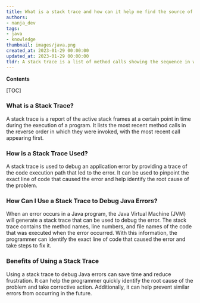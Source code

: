 ```yaml
---
title: What is a stack trace and how can it help me find the source of an error in my application?
authors:
- nanja_dev
tags:
- java
- knowledge
thumbnail: images/java.png
created_at: 2023-01-29 00:00:00
updated_at: 2023-01-29 00:00:00
tldr: A stack trace is a list of method calls showing the sequence in which they were executed, which can be used to debug application errors in Java.
---
```


**Contents**

[TOC]

### What is a Stack Trace?
A stack trace is a report of the active stack frames at a certain point in time during the execution of a program. It lists the most recent method calls in the reverse order in which they were invoked, with the most recent call appearing first.

### How is a Stack Trace Used?
A stack trace is used to debug an application error by providing a trace of the code execution path that led to the error. It can be used to pinpoint the exact line of code that caused the error and help identify the root cause of the problem.

### How Can I Use a Stack Trace to Debug Java Errors?
When an error occurs in a Java program, the Java Virtual Machine (JVM) will generate a stack trace that can be used to debug the error. The stack trace contains the method names, line numbers, and file names of the code that was executed when the error occurred. With this information, the programmer can identify the exact line of code that caused the error and take steps to fix it.

### Benefits of Using a Stack Trace
Using a stack trace to debug Java errors can save time and reduce frustration. It can help the programmer quickly identify the root cause of the problem and take corrective action. Additionally, it can help prevent similar errors from occurring in the future.
